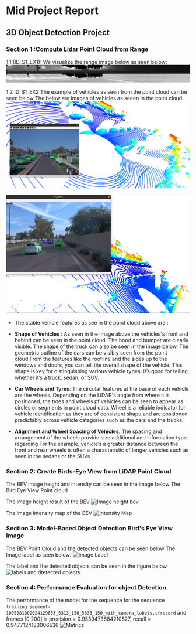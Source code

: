 # Mid Project Report
## 3D Object Detection Project
### Section 1 :Compute Lidar Point Cloud from Range 
1.1 (ID_S1_EX1):
We visualize the range image below as seen below:
![Range Image](https://github.com/Danny024/Self_Driving_Car_Engineer/blob/main/P2_3D_Object_Detection/nd013-c2-fusion-starter/image_results/mid_project/range_image.png)

1.2 ID_S1_EX2
The example of vehicles as seen from the point cloud can be seen below
The below are images of vehicles as seeen in the point cloud
![Point Cloud with images](https://github.com/Danny024/Self_Driving_Car_Engineer/blob/main/P2_3D_Object_Detection/nd013-c2-fusion-starter/image_results/mid_project/sequence3_with_pcl.png)

![Point Cloud with Images2](https://github.com/Danny024/Self_Driving_Car_Engineer/blob/main/P2_3D_Object_Detection/nd013-c2-fusion-starter/image_results/mid_project/image_and_pcl.png)

- The stable vehicle features as see in the point cloud above are :
   
- **Shape of Vehicles** : As seen in the image above the vehicles's front and behind can be seen in the point cloud. The hood and bumper are clearly visible. The shape of the truck can also be seen in the image below. The geometric outline of the cars can be visibly seen from the point cloud.From the features like the roofline and the sides up to the windows and doors, you can  tell the overall shape of the vehicle. This shape is key for distinguishing various vehicle types; it’s  good for telling whether it’s a truck, sedan, or SUV.
 
- **Car Wheels and Tyres**:  The circular features at the base of each vehicle are the wheels. Depending on the LiDAR's angle from where it is positioned, the tyres and wheels pf vehicles can be seen to appear as circles or segments in point cloud data. Wheel is a reliable indicator  for vehicle identification as they are of consistent shape and are positioned predictably across vehicle categories such as the cars and the trucks.

- **Alignment and Wheel Spacing of Vehicles**: The spacing and arrangement of the wheels provide size additional and information type. regarding For the example, vehicle’s a  greater distance between the front and rear wheels is often a characteristic  of longer vehicles such as seen in the sedans or the SUVs.


### Section 2: Create Birds-Eye View from LiDAR Point Cloud 
The BEV image height and intensity can be seen in the image below
The Bird Eye View Point cloud 

The image height result of the BEV
![Image height bev](https://github.com/Danny024/Self_Driving_Car_Engineer/blob/main/P2_3D_Object_Detection/nd013-c2-fusion-starter/image_results/mid_project/image_results/image_height_bev.png)

The image intensity map of the BEV
![Intensity Map](https://github.com/Danny024/Self_Driving_Car_Engineer/blob/main/P2_3D_Object_Detection/nd013-c2-fusion-starter/image_results/mid_project/image_results/intensity_map.png)


### Section 3: Model-Based Object Detection Bird's Eye View Image
The BEV Point Cloud and the detected objects can be seen below
The Image label as seen below:
![Image Label](https://github.com/Danny024/Self_Driving_Car_Engineer/blob/main/P2_3D_Object_Detection/nd013-c2-fusion-starter/image_results/mid_project/image_results/frame_0.png)

The label and the detected objects can be seen in the figure below
![labels and dtetected objects](https://github.com/Danny024/Self_Driving_Car_Engineer/blob/main/P2_3D_Object_Detection/nd013-c2-fusion-starter/image_results/mid_project/image_results/labelsvsobjects.png)

### Section 4: Performance Evaluation for object Detection
The performance of the model for the sequence for the sequence `training_segment-1005081002024129653_5313_150_5333_150_with_camera_labels.tfrecord` and frames [0,200] is 
precision = 0.9539473684210527, recall = 0.9477124183006536
![Metrics](https://github.com/Danny024/Self_Driving_Car_Engineer/blob/main/P2_3D_Object_Detection/nd013-c2-fusion-starter/image_results/mid_project/image_results/metrics.png)
